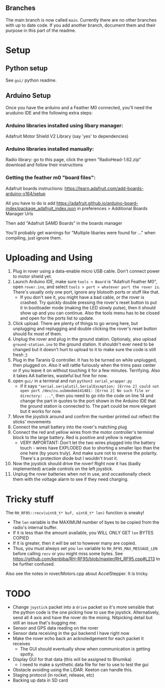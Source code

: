## Branches

The main branch is now called `main`. Currently there are no other branches
with up to date code. If you add another branch, document them and their purpose in this part of the
readme.

# Setup

## Python setup

See `gui/` python readme.

## Arduino Setup

Once you have the arduino and a Feather M0 connected, you'll need the aruduino IDE and the 
following extra steps:

### Arduino libraries installed using libary manager:

Adafruit Motor Shield V2 Library (say 'yes' to dependencies)

### Arduino libraries installed manually:

Radio library: go to this page, click the green "RadioHead-1.62.zip" download and follow their
instructions

### Getting the feather m0 "board files":

Adafruit boards instructions:
<https://learn.adafruit.com/add-boards-arduino-v164/setup>

All you have to do is add
<https://adafruit.github.io/arduino-board-index/package_adafruit_index.json>
in preferences > Additional Boards Manager Urls

Then add "Adafruit SAMD Boards" in the boards manager

You'll probably get warnings for "Multiple libaries were found for ..." when compiling, just ignore
them.

# Uploading and Using

1. Plug in rover using a data-enable micro USB cable. Don't connect power to motor shield yet.
2. Launch Arduino IDE, make sure `tools > Board` is "Adafruit Feather M0", open `rover.ino`, and
     select `tools > port > whatever port the rover is`.  There's usually only one port, ignore any
     blutooth ports or stuff like that.
     - If you don't see it, you might have a bad cable, or the rover is crashed. Try quickly double
         pressing the rover's reset button to put it in bootloader mode (making the LED slowly pulse),
         then it should show up and you can continue. Also the tools menu has to be closed and open for
         the ports list to update.
3. Click upload. There are plenty of things to go wrong here, but unplugging and replugging and
double clicking the rover's reset button should fix most of them. 
4. Unplug the rover and plug in the ground station. Optionaly, also upload `ground-station.ino` to
    the ground station. It shouldn't ever need to be changed but it doesn't hurt to upload to it to
    make sure the code is still fresh ;)
6. Plug in the Taranis Q controller. It has to be turned on while unplugged, then plugged on. Also
    it will rattle furiously when the trims pass center or if you leave it on without touching it for a
    few minutes. Terrifying. Also it takes AA batteries, wasteful but fine for now.
7. open `gui/` in a terminal and run `python3 serial_wrapper.py`
    - if it says `"serial.serialutil.SerialException: [Errno 2] could not open port
      /dev/cu.usbmodem141401: [Errno 2] No such file or directory: ..."`, then you need to go into
      the code on line 14 and change the part in quotes to the port shown in the Arduino IDE that
      the ground station is connected to. The part could be more elegant but it works for now.
8. Move the joystick around and confirm the number printed out reflect the sticks' movements
9. Connect the small battery into the rover's matching plug
9. Connect the red and yellow wires from the motor controller's terminal block to the large battery.
    Red is positive and yellow is negative.
    - VERY IMPORTANT:
        Don't let the two wires plugged into the battery touch - wires have EXPLODED due to shorting
        a smaller lipo than the one here (by yours truly). And make sure not to reverse the
        polarity. There's a protection diode but I wouldn't trust it.
10. Now the joystick should drive the rover! Right now it has (badly implemented) arcade controls on
    the left joystick.
11. Unplug the rover batteries when not in use, and occastionally check them with the voltage alarm
    to see if they need charging.

# Tricky stuff

The `RH_RF95::recv(uint8_t* buf, uint8_t* len)` function is sneaky! 
- The `len` variable is the MAXIMUM number of byes to be copied from the radio's internal buffer.
- If it is less than the amount available, you WILL ONLY GET `len` BYTES COPIED
- If it is greater, then it will be set to however many are copied.
- Thus, you must always set you `len` variable to `RH_RF95_MAX_MESSAGE_LEN` before calling `recv`
  or you might miss some bytes. See
  <https://github.com/kenbiba/RH-RF95/blob/master/RH_RF95.cpp#L213> to be further confused.

Also see the notes in rover/Motors.cpp about AccelStepper. It is tricky.

# TODO

- Change `joystick` packet into a `drive` packet so it's more sensible that the python code is the
  one picking how to use the joystick. Alternatively, send all 4 axis and have the rover do the
  mixing. Nitpicking detail but still an issue that's bugging me.
- Sensor and GPS data reading on the rover
- Sensor data receiving in the gui backend I have right now 
- Make the rover echo back an acknoledgement for each packet it receives
    - The GUI should eventually show when communication is getting spotty.
- Display GUI for that data (this will be assigned to Bhumika)
    - I need to make a synthetic data file for her to use to test the gui
- Obstacle avoiding using the LIDAR. Keeton can handle this.
- Staging protocol (in rocket, release, etc)
- Backing up data in SD card

